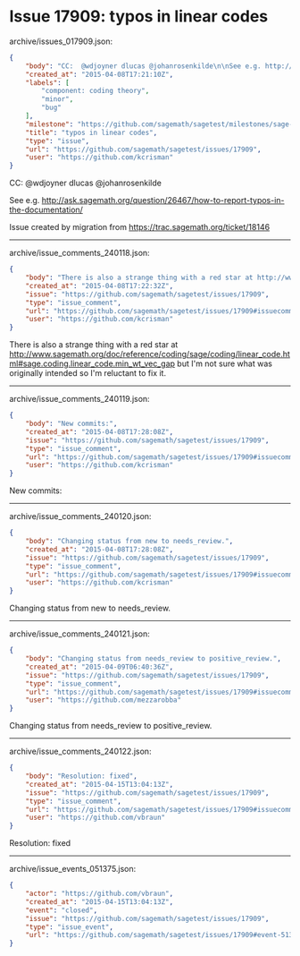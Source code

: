 # Issue 17909: typos in linear codes

archive/issues_017909.json:
```json
{
    "body": "CC:  @wdjoyner dlucas @johanrosenkilde\n\nSee e.g. http://ask.sagemath.org/question/26467/how-to-report-typos-in-the-documentation/\n\nIssue created by migration from https://trac.sagemath.org/ticket/18146\n\n",
    "created_at": "2015-04-08T17:21:10Z",
    "labels": [
        "component: coding theory",
        "minor",
        "bug"
    ],
    "milestone": "https://github.com/sagemath/sagetest/milestones/sage-6.6",
    "title": "typos in linear codes",
    "type": "issue",
    "url": "https://github.com/sagemath/sagetest/issues/17909",
    "user": "https://github.com/kcrisman"
}
```
CC:  @wdjoyner dlucas @johanrosenkilde

See e.g. http://ask.sagemath.org/question/26467/how-to-report-typos-in-the-documentation/

Issue created by migration from https://trac.sagemath.org/ticket/18146





---

archive/issue_comments_240118.json:
```json
{
    "body": "There is also a strange thing with a red star at http://www.sagemath.org/doc/reference/coding/sage/coding/linear_code.html#sage.coding.linear_code.min_wt_vec_gap but I'm not sure what was originally intended so I'm reluctant to fix it.",
    "created_at": "2015-04-08T17:22:32Z",
    "issue": "https://github.com/sagemath/sagetest/issues/17909",
    "type": "issue_comment",
    "url": "https://github.com/sagemath/sagetest/issues/17909#issuecomment-240118",
    "user": "https://github.com/kcrisman"
}
```

There is also a strange thing with a red star at http://www.sagemath.org/doc/reference/coding/sage/coding/linear_code.html#sage.coding.linear_code.min_wt_vec_gap but I'm not sure what was originally intended so I'm reluctant to fix it.



---

archive/issue_comments_240119.json:
```json
{
    "body": "New commits:",
    "created_at": "2015-04-08T17:28:08Z",
    "issue": "https://github.com/sagemath/sagetest/issues/17909",
    "type": "issue_comment",
    "url": "https://github.com/sagemath/sagetest/issues/17909#issuecomment-240119",
    "user": "https://github.com/kcrisman"
}
```

New commits:



---

archive/issue_comments_240120.json:
```json
{
    "body": "Changing status from new to needs_review.",
    "created_at": "2015-04-08T17:28:08Z",
    "issue": "https://github.com/sagemath/sagetest/issues/17909",
    "type": "issue_comment",
    "url": "https://github.com/sagemath/sagetest/issues/17909#issuecomment-240120",
    "user": "https://github.com/kcrisman"
}
```

Changing status from new to needs_review.



---

archive/issue_comments_240121.json:
```json
{
    "body": "Changing status from needs_review to positive_review.",
    "created_at": "2015-04-09T06:40:36Z",
    "issue": "https://github.com/sagemath/sagetest/issues/17909",
    "type": "issue_comment",
    "url": "https://github.com/sagemath/sagetest/issues/17909#issuecomment-240121",
    "user": "https://github.com/mezzarobba"
}
```

Changing status from needs_review to positive_review.



---

archive/issue_comments_240122.json:
```json
{
    "body": "Resolution: fixed",
    "created_at": "2015-04-15T13:04:13Z",
    "issue": "https://github.com/sagemath/sagetest/issues/17909",
    "type": "issue_comment",
    "url": "https://github.com/sagemath/sagetest/issues/17909#issuecomment-240122",
    "user": "https://github.com/vbraun"
}
```

Resolution: fixed



---

archive/issue_events_051375.json:
```json
{
    "actor": "https://github.com/vbraun",
    "created_at": "2015-04-15T13:04:13Z",
    "event": "closed",
    "issue": "https://github.com/sagemath/sagetest/issues/17909",
    "type": "issue_event",
    "url": "https://github.com/sagemath/sagetest/issues/17909#event-51375"
}
```
